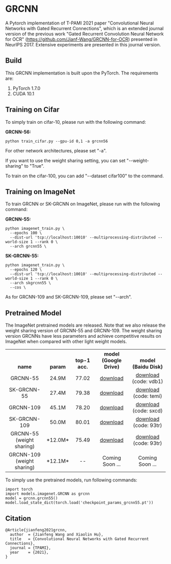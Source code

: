 # GRCNN

A Pytorch implementation of T-PAMI 2021 paper "Convolutional Neural Networks with Gated Recurrent Connections",  which is an extended journal version of the previous work "Gated Recurrent Convolution Neural Network for
OCR" (https://github.com/Jianf-Wang/GRCNN-for-OCR) presented in NeurIPS 2017. Extensive experiments are presented in this journal version. 

Build
-----

This GRCNN implementation is built upon the PyTorch. The requirements are:

1. PyTorch 1.7.0
2. CUDA 10.1

Training on Cifar
-----------------
To simply train on cifar-10, please run with the following command:
 
  **GRCNN-56:** <br />
  
    python train_cifar.py --gpu-id 0,1 -a grcnn56 

For other network architectures, please set "-a".

If you want to use the weight sharing setting, you can set "--weight-sharing" to "True".

To train on the cifar-100, you can add "--dataset cifar100" to the command.

Training on ImageNet
-----------------
To train GRCNN or SK-GRCNN on ImageNet, please run with the following command:

  **GRCNN-55:** <br />
  
```
python imagenet_train.py \
  --epochs 100 \
  --dist-url 'tcp://localhost:10010' --multiprocessing-distributed --world-size 1 --rank 0 \
  --arch grcnn55 \
```
 
 **SK-GRCNN-55:** <br />

```
python imagenet_train.py \
  --epochs 120 \
  --dist-url 'tcp://localhost:10010' --multiprocessing-distributed --world-size 1 --rank 0 \
  --arch skgrcnn55 \
  --cos \
```
As for GRCNN-109 and SK-GRCNN-109, please set "--arch".

Pretrained Model
-----------------
The ImageNet pretrained models are released. Note that we also release the weight sharing version of GRCNN-55 and GRCNN-109. The weight sharing version GRCNNs have less parameters and achieve competitive results on ImageNet when compared with other light weight models. 

<table><tbody>
<!-- START TABLE -->
<!-- TABLE HEADER -->
<th valign="bottom">name</th>
<th valign="bottom">param</th>
<th valign="bottom">top-1 acc.</th>
<th valign="bottom">model (Google Drive)</th>
<th valign="bottom">model (Baidu Disk)</th>
<!-- TABLE BODY -->
<tr>
<td align="center">GRCNN-55</td>
<td align="center">24.9M</td>
<td align="center">77.02</td>
<td align="center"><a href="https://drive.google.com/file/d/12SusuxuMttubHIfNqn3gmEqwxLYXU_vZ/view?usp=sharing">download</a></td>
<td align="center"><a href="https://pan.baidu.com/s/1HQc-JpzGgqqVbufpkLKH0Q">download</a>  (code: vdb1)  </td>
</tr>
<tr>
<td align="center">SK-GRCNN-55</td>
<td align="center">27.4M</td>
<td align="center">79.38</td>
<td align="center"><a href="https://drive.google.com/file/d/1nIxu_R6HJewy5B4-grcA8y7lXMY2xasB/view?usp=sharing">download</a></td>
<td align="center"><a href="https://pan.baidu.com/s/1VVHuE7uMQITw0ykL2BlMeQ">download</a>  (code: temi)  </td>
</tr>
<tr>
<td align="center">GRCNN-109</td>
<td align="center">45.1M</td>
<td align="center">78.20</td>
<td align="center"><a href="https://drive.google.com/file/d/1hsGieLXUDPLSEy5Imou-o1ptr4Pu2iPh/view?usp=sharing">download</a></td>
<td align="center"><a href="https://pan.baidu.com/s/1SAPCpDyAZuuDpFGpYA-O_A">download</a>  (code: sxcd)  </td>
</tr>
<tr>
<td align="center">SK-GRCNN-109</td>
<td align="center">50.0M</td>
<td align="center">80.01</td>
<td align="center"><a href="https://drive.google.com/file/d/1R3dBtHS8EEfs4ha9kIPaQe15Ms9JLuwx/view?usp=sharing">download</a></td>
<td align="center"><a href="https://pan.baidu.com/s/1DmirYIWd_yC1ZIMAWtT6zQ">download</a>  (code: 93tr)  </td>
</tr>
<tr>
<td align="center">GRCNN-55 (weight sharing)</td>
<td align="center">*12.0M*</td>
<td align="center">75.49</td>
<td align="center"><a href="https://drive.google.com/file/d/1R3dBtHS8EEfs4ha9kIPaQe15Ms9JLuwx/view?usp=sharing">download</a></td>
<td align="center"><a href="https://pan.baidu.com/s/1DmirYIWd_yC1ZIMAWtT6zQ">download</a>  (code: 93tr)  </td>
</tr>
<tr>
<td align="center">GRCNN-109 (weight sharing)</td>
<td align="center">*12.1M*</td>
<td align="center"> -- </td>
<td align="center"> Coming Soon ... </a></td>
<td align="center"> Coming Soon ... </td>
</tr>
</tbody></table>

To simply use the pretrained models, run following commands:

```
import torch
import models.imagenet.GRCNN as grcnn
model = grcnn.grcnn55()
model.load_state_dict(torch.load('checkpoint_params_grcnn55.pt'))

```


Citation
-----------------

```
@Article{jianfeng2021grcnn,
  author  = {Jianfeng Wang and Xiaolin Hu},
  title   = {Convolutional Neural Networks with Gated Recurrent Connections},
  journal = {TPAMI},
  year    = {2021},
}
```
